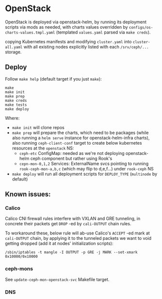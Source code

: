 # OpenStack

OpenStack is deployed via openstack-helm, by running its deployment
scripts via mods as needed, with charts values overridden by
`configs/os-charts-values.tmpl.yaml` (templated `values.yaml` parsed
via `make creds`).

copying Kubernetes manifests and modifying `cluster.yaml` into
`cluster-all.yaml` with all existing nodes explicitly listed with
each `/srv/ceph/...` storage.

## Deploy

Follow `make help` (default target if you just `make`):

    make
    make init
    make prep
    make creds
    make tests
    make deploy


Where:
* `make init` will clone repos
* `make prep` will prepare the charts, which need to be packages
  (while also running a `helm serve` instance for openstack-helm-infra
  charts), also running `ceph-client-conf` target to create below
  kubernetes resources at the `openstack` NS:
  * `ceph-etc` ConfigMap: needed as we're not deploying openstack-helm
    ceph component but rather using Rook's
  * `cepn-mon-0,1,2` Services: ExternalName svcs pointing to running
    `rook-ceph-mon-a,b,c` (which may flip to d,e,f...) under
    `rook-ceph` NS
* `make deploy` will run all deployment scripts for `DEPLOY_TYPE`
  (`multinode` by default)

## Known issues:

### Calico

Calico CNI firewall rules interfere with VXLAN and GRE tunneling,
in concrete their packets get `DROP` -ed by `cali-OUTPUT` chain rules.

To workaround these, below rule will ab-use Calico's `ACCEPT` -ed mark
at `cali-OUTPUT` chain, by applying it to the tunneled packets we want
to void getting dropped (add it at nodes' initialization scripts):

    /sbin/iptables -t mangle -I OUTPUT -p GRE -j MARK --set-xmark
    0x10000/0x10000


### ceph-mons

See `update-ceph-mon-openstack-svc` Makefile target.

### DNS
